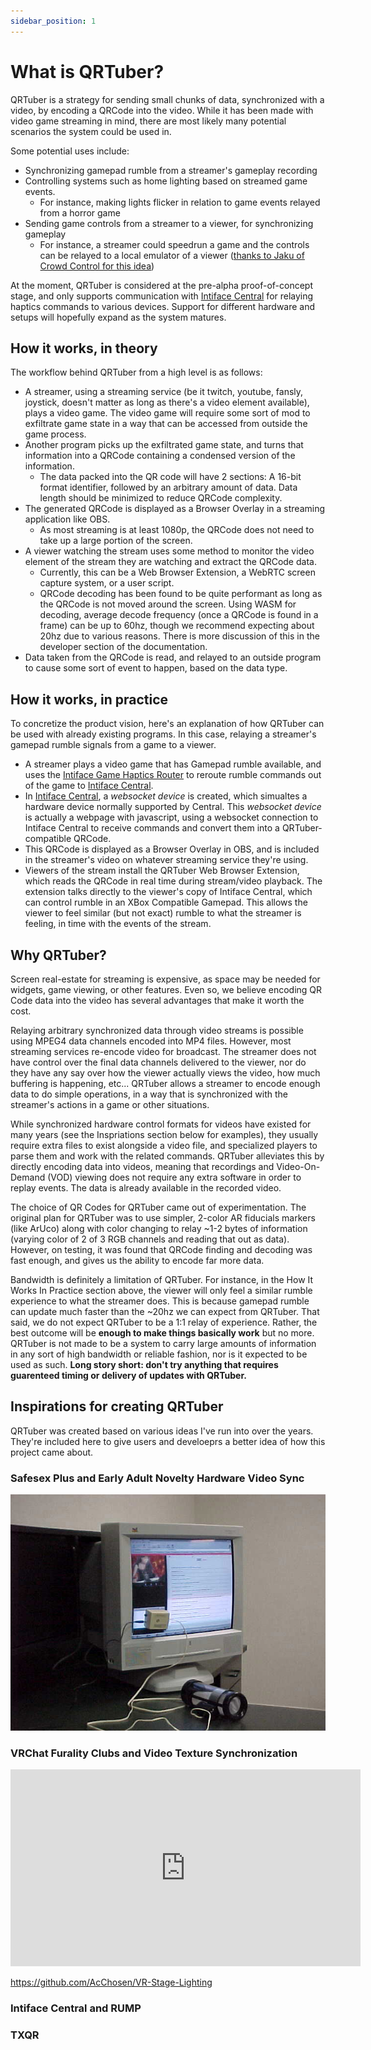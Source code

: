 ```yaml
---
sidebar_position: 1
---
```


# What is QRTuber?

QRTuber is a strategy for sending small chunks of data, synchronized with a video, by encoding a QRCode into the video. While it has been made with video game streaming in mind, there are most likely many potential scenarios the system could be used in.

Some potential uses include:

- Synchronizing gamepad rumble from a streamer's gameplay recording
- Controlling systems such as home lighting based on streamed game events.
  - For instance, making lights flicker in relation to game events relayed from a horror game
- Sending game controls from a streamer to a viewer, for synchronizing gameplay
  - For instance, a streamer could speedrun a game and the controls can be relayed to a local emulator of a viewer ([thanks to Jaku of Crowd Control for this idea](https://crowdcontrol.live))

At the moment, QRTuber is considered at the pre-alpha proof-of-concept stage, and only supports communication with [Intiface Central](https://intiface.com/central) for relaying haptics commands to various devices. Support for different hardware and setups will hopefully expand as the system matures.

## How it works, in theory

The workflow behind QRTuber from a high level is as follows:

- A streamer, using a streaming service (be it twitch, youtube, fansly, joystick, doesn't matter as
  long as there's a video element available), plays a video game. The video game will require some
  sort of mod to exfiltrate game state in a way that can be accessed from outside the game process.
- Another program picks up the exfiltrated game state, and turns that information into a QRCode
  containing a condensed version of the information.
  - The data packed into the QR code will have 2 sections: A 16-bit format identifier, followed by
    an arbitrary amount of data. Data length should be minimized to reduce QRCode complexity.
- The generated QRCode is displayed as a Browser Overlay in a streaming application like OBS.
  - As most streaming is at least 1080p, the QRCode does not need to take up a large portion of the
    screen.
- A viewer watching the stream uses some method to monitor the video element of the stream they are
  watching and extract the QRCode data.
  - Currently, this can be a Web Browser Extension, a WebRTC screen capture system, or a user
    script.
  - QRCode decoding has been found to be quite performant as long as the QRCode is not moved around
    the screen. Using WASM for decoding, average decode frequency (once a QRCode is found in a frame) can be up to 60hz, though we recommend expecting about 20hz due to various reasons. There is more discussion of this in the developer section of the documentation.
- Data taken from the QRCode is read, and relayed to an outside program to cause some sort of event
  to happen, based on the data type.

## How it works, in practice

To concretize the product vision, here's an explanation of how QRTuber can be used with already
existing programs. In this case, relaying a streamer's gamepad rumble signals from a game to a viewer.

- A streamer plays a video game that has Gamepad rumble available, and uses the [Intiface Game
  Haptics Router](https://intiface.com/ghr) to reroute rumble commands out of the game to [Intiface Central](https://intiface.com/central).
- In [Intiface Central](https://intiface.com/central), a _websocket device_ is created, which
  simualtes a hardware device normally supported by Central. This _websocket device_ is actually a webpage with javascript, using a websocket connection to Intiface Central to receive commands and convert them into a QRTuber-compatible QRCode.
- This QRCode is displayed as a Browser Overlay in OBS, and is included in the streamer's video on
  whatever streaming service they're using.
- Viewers of the stream install the QRTuber Web Browser Extension, which reads the QRCode in real
  time during stream/video playback. The extension talks directly to the viewer's copy of Intiface Central, which can control rumble in an XBox Compatible Gamepad. This allows the viewer to feel similar (but not exact) rumble to what the streamer is feeling, in time with the events of the stream.

## Why QRTuber?

Screen real-estate for streaming is expensive, as space may be needed for widgets, game viewing, or other features. Even so, we believe encoding QR Code data into the video has several advantages that make it worth the cost.

Relaying arbitrary synchronized data through video streams is possible using MPEG4 data channels
encoded into MP4 files. However, most streaming services re-encode video for broadcast. The streamer
does not have control over the final data channels delivered to the viewer, nor do they have any say
over how the viewer actually views the video, how much buffering is happening, etc... QRTuber allows
a streamer to encode enough data to do simple operations, in a way that is synchronized with the
streamer's actions in a game or other situations.

While synchronized hardware control formats for videos have existed for many years (see the Inspriations section below for examples), they usually require extra files to exist alongside a video file, and specialized players to parse them and work with the related commands. QRTuber alleviates this by directly encoding data into videos, meaning that recordings and Video-On-Demand (VOD) viewing does not require any extra software in order to replay events. The data is already available in the recorded video.

The choice of QR Codes for QRTuber came out of experimentation. The original plan for QRTuber was to use simpler, 2-color AR fiducials markers (like ArUco) along with color changing to relay ~1-2 bytes of information (varying color of 2 of 3 RGB channels and reading that out as data). However, on testing, it was found that QRCode finding and decoding was fast enough, and gives us the ability to encode far more data.

Bandwidth is definitely a limitation of QRTuber. For instance, in the How It Works In Practice section above, the viewer will only feel a similar rumble experience to what the streamer does. This is because gamepad rumble can update much faster than the ~20hz we can expect from QRTuber. That said, we do not expect QRTuber to be a 1:1 relay of experience. Rather, the best outcome will be **enough to make things basically work** but no more. QRTuber is not made to be a system to carry large amounts of information in any sort of high bandwidth or reliable fashion, nor is it expected to be used as such. **Long story short: don't try anything that requires guarenteed timing or delivery of updates with QRTuber.**

## Inspirations for creating QRTuber

QRTuber was created based on various ideas I've run into over the years. They're included here to give users and develoeprs a better idea of how this project came about.

### Safesex Plus and Early Adult Novelty Hardware Video Sync

![Safe Sex Plus](./suck-4.jpg)

### VRChat Furality Clubs and Video Texture Synchronization

<iframe width="560" height="315" src="https://www.youtube.com/embed/sY5MyqvgmhE?si=9pRsvXxgP6YYssc2" title="YouTube video player" frameborder="0" allow="accelerometer; autoplay; clipboard-write; encrypted-media; gyroscope; picture-in-picture; web-share" referrerpolicy="strict-origin-when-cross-origin" allowfullscreen></iframe>

https://github.com/AcChosen/VR-Stage-Lighting

### Intiface Central and RUMP

### TXQR

